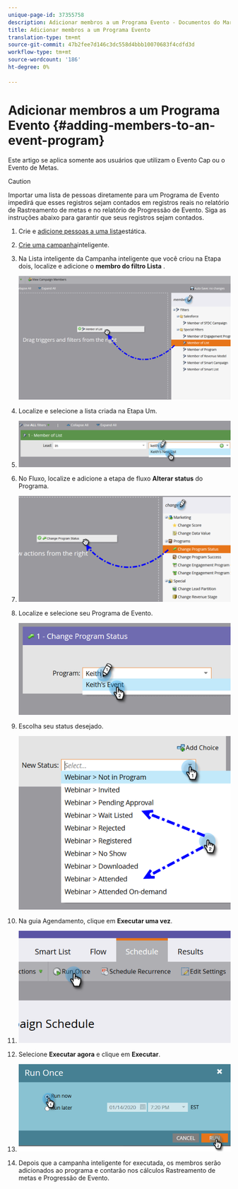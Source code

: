 ```yaml
---
unique-page-id: 37355758
description: Adicionar membros a um Programa Evento - Documentos do Marketing - Documentação do produto
title: Adicionar membros a um Programa Evento
translation-type: tm+mt
source-git-commit: 47b2fee7d146c3dc558d4bbb10070683f4cdfd3d
workflow-type: tm+mt
source-wordcount: '186'
ht-degree: 0%

---
```



# Adicionar membros a um Programa Evento {#adding-members-to-an-event-program}

Este artigo se aplica somente aos usuários que utilizam o Evento Cap ou o Evento de Metas.

>[!CAUTION]
>
>Importar uma lista de pessoas diretamente para um Programa de Evento impedirá que esses registros sejam contados em registros reais no relatório de Rastreamento de metas e no relatório de Progressão de Evento. Siga as instruções abaixo para garantir que seus registros sejam contados.

1. Crie e [adicione pessoas a uma lista](http://docs.marketo.com/x/ecKt)estática.
1. [Crie uma campanha](http://docs.marketo.com/x/M4AR)inteligente.
1. Na Lista inteligente da Campanha inteligente que você criou na Etapa dois, localize e adicione o **membro do filtro Lista** .

   ![](assets/three.png)

1. Localize e selecione a lista criada na Etapa Um.
1. ![](assets/four.png)

1. No Fluxo, localize e adicione a etapa de fluxo **Alterar status** do Programa.
1. ![](assets/five.png)

1. Localize e selecione seu Programa de Evento.

   ![](assets/six.png)

1. Escolha seu status desejado.

   ![](assets/seven.png)

1. Na guia Agendamento, clique em **Executar uma vez**.
1. ![](assets/eight.png)

1. Selecione **Executar agora** e clique em **Executar**.
1. ![](assets/nine.png)

1. Depois que a campanha inteligente for executada, os membros serão adicionados ao programa e contarão nos cálculos Rastreamento de metas e Progressão de Evento.

